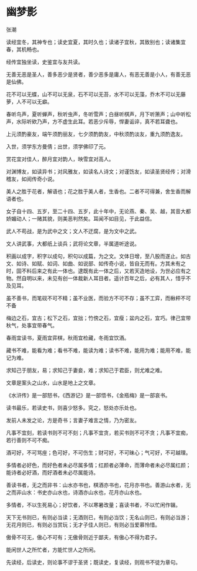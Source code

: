 # 幽梦影

张潮

读经宜冬，其神专也；读史宜夏，其时久也；读诸子宜秋，其致别也；读诸集宜春，其机畅也。

经传宜独坐读，史鉴宜与友共读。

无善无恶是圣人，善多恶少是贤者，善少恶多是庸人，有恶无善是小人，有善无恶是仙佛。

花不可以无蝶，山不可以无泉，石不可以无苔，水不可以无藻，乔木不可以无藤萝，人不可以无癖。

春听鸟声，夏听蝉声，秋听虫声，冬听雪声；白昼听棋声，月下听箫声；山中听松声，水际听欸乃声，方不虚生此耳。若恶少斥辱，悍妻诟谇，真不若耳聋也。

上元须酌豪友，端午须酌丽友，七夕须酌韵友，中秋须酌淡友，重九须酌逸友。

入世，须学东方曼倩；出世，须学佛印了元。

赏花宜对佳人，醉月宜对韵人，映雪宜对高人。

对渊博友，如读异书；对风雅友，如读名人诗文；对谨饬友，如读圣贤经传；对滑稽友，如阅传奇小说。

美人之胜于花者，解语也；花之胜于美人者，生香也。二者不可得兼，舍生香而解语者也。

女子自十四、五岁，至二十四、五岁，此十年中，无论燕、秦、吴、越，其音大都娇媚动人；一赌其貌，则美恶判然矣。耳闻不如目见，于此益信。

武人不苟战，是为武中之文；文人不迂腐，是为文中之武。

文人讲武事，大都纸上谈兵；武将论文章，半属道听途说。

积画以成字，积字以成句，积句以成篇，为之文。文体日增，至八股而遂止。如古文、如诗、如赋、如词、如曲、如说部、如传奇小说，皆自无而有。方其未有之时，固不料后来之有此一体也。逮既有此一体之后，又若天造地设，为世必应有之物。然自明以来，未见有创一体裁新人耳目者。遥计百年之后，必有其人，惜乎不及见耳。

虽不善书，而笔砚不可不精；虽不业医，而验方不可不存；虽不工弈，而楸枰不可不备

梅边之石，宜古；松下之石，宜拙；竹傍之石，宜瘦；盆内之石，宜巧。律己宜带秋气，处事宜带春气。

春雨宜读书，夏雨宜弈棋，秋雨宜检藏，冬雨宜饮酒。

藏书不难，能看为难；看书不难，能读为难；读书不难，能用为难；能用不难，能记为难。

求知己于朋友，易；求知己于妻妾，难；求知己于君臣，则尤难之难。

文章是案头之山水，山水是地上之文章。

《水浒传》是一部怒书，《西游记》是一部悟书，《金瓶梅》是一部哀书。

读书最乐，若读史书，则喜少怒多。究之，怒处亦乐处也。

发前人未发之论，方是奇书；言妻子难言之情，乃为密友。

凡事不宜刻，若读书则不可不刻；凡事不宜贪，若买书则不可不贪；凡事不宜痴，若行善则不可不痴。

酒可好，不可骂座；色可好，不可伤生；财可好，不可昧心；气可好，不可越理。

多情者必好色，而好色者未必尽属多情；红颜者必薄命，而薄命者未必尽属红颜；能诗者必好酒，而好酒者未必尽属能诗。

善读书者，无之而非书：山水亦书也，棋酒亦书也，花月亦书也。善游山水者，无之而非山水：书史亦山水也，诗酒亦山水也，花月亦山水也。

多情者，不以生死易心；好饮者，不以寒暑改量；喜读书者，不以忙闲作辍。

天下无书则已，有则必当读；无酒则已，有则必当饮；无名山则已，有则必当游；无花月则已，有则必当赏玩；无才子佳人则已，有则必当爱慕怜惜。

傲骨不可无，傲心不可有；无傲骨则近于鄙夫，有傲心不得为君子。

能闲世人之所忙者，方能忙世人之所闲。

先读经，后读史，则论事不谬于圣贤；既读史，复读经，则观书不徒为章句。
